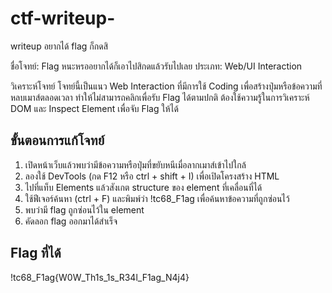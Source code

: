 # ctf-writeup-
writeup อยากได้ flag ก็กดสิ

ชื่อโจทย์: Flag หนะหรออยากได้ก็เอาไปสิกดแล้วรับไปเลย
ประเภท: Web/UI Interaction

วิเคราะห์โจทย์
โจทย์นี้เป็นแนว Web Interaction ที่มีการใช้ Coding เพื่อสร้างปุ่มหรือข้อความที่หลบเมาส์ตลอดเวลา
ทำให้ไม่สามารถคลิกเพื่อรับ Flag ได้ตามปกติ ต้องใช้ความรู้ในการวิเคราะห์ DOM และ Inspect Element เพื่อจับ Flag ให้ได้


## ขั้นตอนการแก้โจทย์
1. เปิดหน้าเว็บแล้วพบว่ามีข้อความหรือปุ่มที่ขยับหนีเมื่อลากเมาส์เข้าไปใกล้
2. ลองใช้ DevTools (กด F12 หรือ ctrl + shift + I) เพื่อเปิดโครงสร้าง HTML
3. ไปที่แท็บ Elements แล้วสังเกต structure ของ element ที่เคลื่อนที่ได้
4. ใช้ฟีเจอร์ค้นหา (ctrl + F) และพิมพ์ว่า !tc68_F1ag เพื่อค้นหาข้อความที่ถูกซ่อนไว้
5. พบว่ามี flag ถูกซ่อนไว้ใน element
6. คัดลอก flag ออกมาได้สำเร็จ


## Flag ที่ได้
!tc68_F1ag{W0W_Th1s_1s_R34l_F1ag_N4j4}
